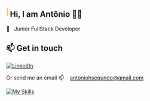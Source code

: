 ## <img src="https://raw.githubusercontent.com/ABSphreak/ABSphreak/master/gifs/Hi.gif" height="32px" width="5px"> Hi, I am **Antônio** 👨‍💻

🌱&nbsp;&nbsp;&nbsp;Junior FullStack Developer

## 📫 Get in touch
[![LinkedIn](https://img.shields.io/badge/LinkedIn-0077B5?style=for-the-badge&logo=linkedin&logoColor=white)](https://in.linkedin.com/in/adnanazmee)

Or send me an email 📫&nbsp;&nbsp;&nbsp; antoniohsegundo@gmail.com

[![My Skills](https://skillicons.dev/icons?i=idea,java,js,ts,html,css,git,mysql,maven,jquery,ps)](https://skillicons.dev)
